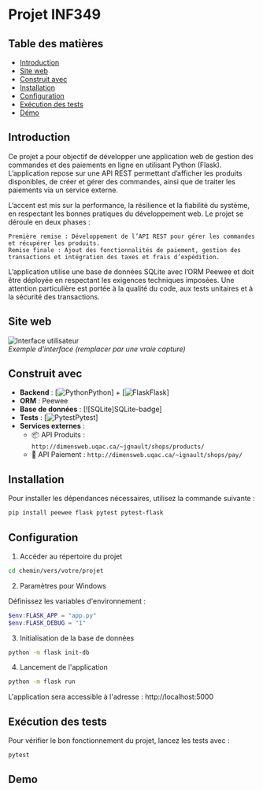 # Projet INF349

## Table des matières
- [Introduction](#introduction)
- [Site web](#site-web)
- [Construit avec](#construit-avec)
- [Installation](#installation)
- [Configuration](#configuration)
- [Exécution des tests](#exécution-des-tests)
- [Démo](#démo)

## Introduction
Ce projet a pour objectif de développer une application web de gestion des commandes et des paiements en ligne en utilisant Python (Flask). L’application repose sur une API REST permettant d’afficher les produits disponibles, de créer et gérer des commandes, ainsi que de traiter les paiements via un service externe.

L’accent est mis sur la performance, la résilience et la fiabilité du système, en respectant les bonnes pratiques du développement web. Le projet se déroule en deux phases :

    Première remise : Développement de l’API REST pour gérer les commandes et récupérer les produits.
    Remise finale : Ajout des fonctionnalités de paiement, gestion des transactions et intégration des taxes et frais d’expédition.

L’application utilise une base de données SQLite avec l’ORM Peewee et doit être déployée en respectant les exigences techniques imposées. Une attention particulière est portée à la qualité du code, aux tests unitaires et à la sécurité des transactions.

## Site web

![Interface utilisateur](https://via.placeholder.com/800x400.png?text=Capture+d'écran+du+projet)  
*Exemple d'interface (remplacer par une vraie capture)*

## Construit avec
- **Backend** : [![Python]Python] + [![Flask]Flask]
- **ORM** : Peewee
- **Base de données** : [![SQLite]SQLite-badge]
- **Tests** : [![Pytest]Pytest]
- **Services externes** :
  - 📦 API Produits : `http://dimensweb.uqac.ca/~jgnault/shops/products/`
  - 💸 API Paiement : `http://dimensweb.uqac.ca/~ignault/shops/pay/`


## Installation

Pour installer les dépendances nécessaires, utilisez la commande suivante :

```bash
pip install peewee flask pytest pytest-flask
```

## Configuration
1. Accéder au répertoire du projet

```bash
cd chemin/vers/votre/projet
```

2. Paramètres pour Windows

Définissez les variables d'environnement :

```powershell
$env:FLASK_APP = "app.py"
$env:FLASK_DEBUG = "1"
```

3. Initialisation de la base de données

```bash
python -m flask init-db
```

4. Lancement de l'application
```bash
python -m flask run
```

L'application sera accessible à l'adresse : http://localhost:5000

## Exécution des tests

Pour vérifier le bon fonctionnement du projet, lancez les tests avec :

```bash
pytest
```

## Demo





[Python]: https://img.shields.io/badge/Python-3776AB?logo=python&logoColor=fff
[Flask]: https://img.shields.io/badge/Flask-000?logo=flask&logoColor=fff
[Pytest]: https://img.shields.io/badge/Pytest-0A9EDC?logo=pytest
